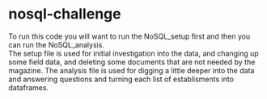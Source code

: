 # nosql-challenge
To run this code you will want to run the NoSQL_setup first and then you can run the NoSQL_analysis.  
The setup file is used for initial investigation into the data, and changing up some field data, and deleting some documents that are not needed by the magazine. 
The analysis file is used for digging a little deeper into the data and answering questions and turning each list of establisments into dataframes. 
